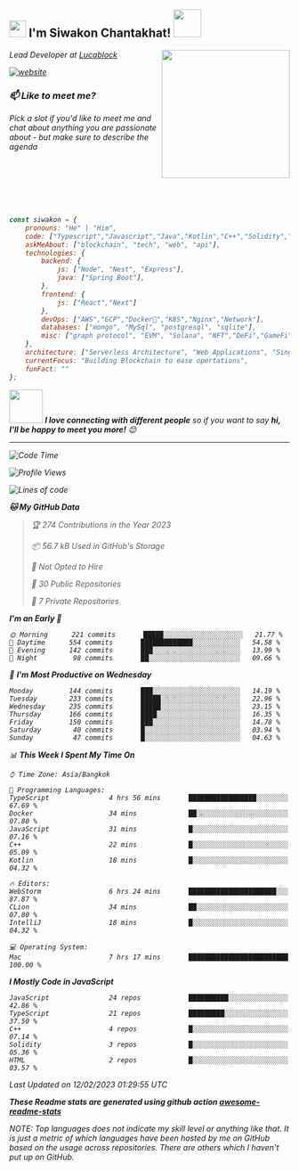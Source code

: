 <h2><img src="https://emojis.slackmojis.com/emojis/images/1531849430/4246/blob-sunglasses.gif?1531849430" width="30"/> I'm Siwakon Chantakhat! <img src="https://media.giphy.com/media/12oufCB0MyZ1Go/giphy.gif" width="50"></h2>
<img align='right' src="https://media.giphy.com/media/M9gbBd9nbDrOTu1Mqx/giphy.gif" width="230">
<p><em>Lead Developer at <a href="https://www.lucablock.io/">Lucablock

[![website](https://img.shields.io/badge/Website-46a2f1.svg?&style=flat-square&logo=Google-Chrome&logoColor=white&link=https://anmolsingh.me/)](https://siwakon.dev)


### 📫 Like to meet me?

Pick a slot if you'd like to meet me and chat about anything you are passionate about - but make sure to describe the agenda
<br />
<br />
<br />
<br />
<br />
<br />
<br />
```javascript
const siwakon = {
    pronouns: "He" | "Him",
    code: ["Typescript","Javascript","Java","Kotlin","C++","Solidity","Python","SQL"],
    askMeAbout: ["blockchain", "tech", "web", "api"],
    technologies: {
        backend: {
            js: ["Node", "Nest", "Express"],
            java: ["Spring Boot"],
        },
        frontend: {
            js: ["React","Next"]
        },
        devOps: ["AWS","GCP","Docker🐳","K8S","Nginx","Network"],
        databases: ["mongo", "MySql", "postgresql", "sqlite"],
        misc: ["graph protocol", "EVM", "Solana", "NFT","DeFi","GameFi"]
    },
    architecture: ["Serverless Architecture", "Web Applications", "Single Page Applications", "Backend Development"],
    currentFocus: "Building Blockchain to ease opertations",
    funFact: ""
};
```

<img src="https://media.giphy.com/media/LnQjpWaON8nhr21vNW/giphy.gif" width="60"> <em><b>I love connecting with different people</b> so if you want to say <b>hi, I'll be happy to meet you more!</b> 😊</em>

---
<!--START_SECTION:waka-->
![Code Time](http://img.shields.io/badge/Code%20Time-1%2C042%20hrs%2045%20mins-blue)

![Profile Views](http://img.shields.io/badge/Profile%20Views-1-blue)

![Lines of code](https://img.shields.io/badge/From%20Hello%20World%20I%27ve%20Written--4%20Million%20lines%20of%20code-blue)

**🐱 My GitHub Data** 

> 🏆 274 Contributions in the Year 2023
 > 
> 📦 56.7 kB Used in GitHub's Storage 
 > 
> 🚫 Not Opted to Hire
 > 
> 📜 30 Public Repositories 
 > 
> 🔑 7 Private Repositories  
 > 
**I'm an Early 🐤** 

```text
🌞 Morning      221 commits       █████░░░░░░░░░░░░░░░░░░░░   21.77 % 
🌆 Daytime      554 commits       █████████████░░░░░░░░░░░░   54.58 % 
🌃 Evening      142 commits       ███░░░░░░░░░░░░░░░░░░░░░░   13.99 % 
🌙 Night         98 commits       ██░░░░░░░░░░░░░░░░░░░░░░░   09.66 % 

```
📅 **I'm Most Productive on Wednesday** 

```text
Monday         144 commits       ███░░░░░░░░░░░░░░░░░░░░░░   14.19 % 
Tuesday        233 commits       █████░░░░░░░░░░░░░░░░░░░░   22.96 % 
Wednesday      235 commits       █████░░░░░░░░░░░░░░░░░░░░   23.15 % 
Thursday       166 commits       ████░░░░░░░░░░░░░░░░░░░░░   16.35 % 
Friday         150 commits       ███░░░░░░░░░░░░░░░░░░░░░░   14.78 % 
Saturday        40 commits       █░░░░░░░░░░░░░░░░░░░░░░░░   03.94 % 
Sunday          47 commits       █░░░░░░░░░░░░░░░░░░░░░░░░   04.63 % 

```


📊 **This Week I Spent My Time On** 

```text
⌚︎ Time Zone: Asia/Bangkok

💬 Programming Languages: 
TypeScript               4 hrs 56 mins       █████████████████░░░░░░░░   67.69 % 
Docker                   34 mins             ██░░░░░░░░░░░░░░░░░░░░░░░   07.80 % 
JavaScript               31 mins             █░░░░░░░░░░░░░░░░░░░░░░░░   07.16 % 
C++                      22 mins             █░░░░░░░░░░░░░░░░░░░░░░░░   05.09 % 
Kotlin                   18 mins             █░░░░░░░░░░░░░░░░░░░░░░░░   04.32 % 

🔥 Editors: 
WebStorm                 6 hrs 24 mins       ██████████████████████░░░   87.87 % 
CLion                    34 mins             ██░░░░░░░░░░░░░░░░░░░░░░░   07.80 % 
IntelliJ                 18 mins             █░░░░░░░░░░░░░░░░░░░░░░░░   04.32 % 

💻 Operating System: 
Mac                      7 hrs 17 mins       █████████████████████████   100.00 % 

```

**I Mostly Code in JavaScript** 

```text
JavaScript               24 repos            ██████████░░░░░░░░░░░░░░░   42.86 % 
TypeScript               21 repos            █████████░░░░░░░░░░░░░░░░   37.50 % 
C++                      4 repos             █░░░░░░░░░░░░░░░░░░░░░░░░   07.14 % 
Solidity                 3 repos             █░░░░░░░░░░░░░░░░░░░░░░░░   05.36 % 
HTML                     2 repos             █░░░░░░░░░░░░░░░░░░░░░░░░   03.57 % 

```



 Last Updated on 12/02/2023 01:29:55 UTC
<!--END_SECTION:waka-->

**These Readme stats are generated using github action [awesome-readme-stats](https://github.com/anmol098/waka-readme-stats)**

NOTE: Top languages does not indicate my skill level or anything like that. It is just a metric of which languages have been hosted by me on GitHub based on the usage across repositories. There are others which I haven't put up on GitHub.
<!--stackedit_data:
eyJoaXN0b3J5IjpbMTI2NjU1ODI4OCwtMTU1MDQ0NTAwOSwtMT
YyMTcyNTA5XX0=
-->
